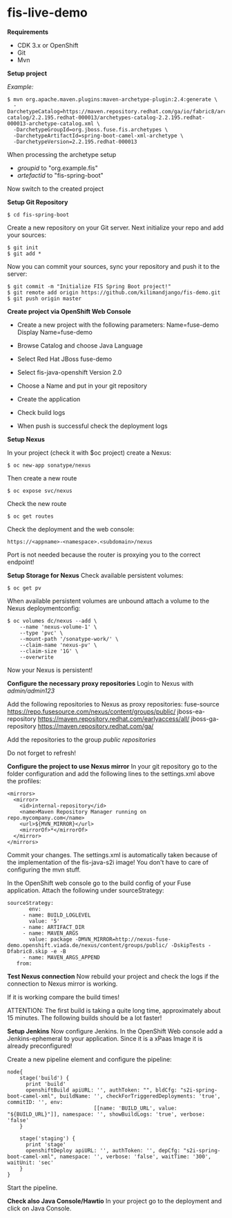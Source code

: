 # fis-live-demo

**Requirements**
- CDK 3.x or OpenShift
- Git
- Mvn

**Setup project**

*Example:*
```
$ mvn org.apache.maven.plugins:maven-archetype-plugin:2.4:generate \
  -DarchetypeCatalog=https://maven.repository.redhat.com/ga/io/fabric8/archetypes/archetypes-catalog/2.2.195.redhat-000013/archetypes-catalog-2.2.195.redhat-000013-archetype-catalog.xml \
  -DarchetypeGroupId=org.jboss.fuse.fis.archetypes \
  -DarchetypeArtifactId=spring-boot-camel-xml-archetype \
  -DarchetypeVersion=2.2.195.redhat-000013
```
When processing the archetype setup
- _groupid_ to "org.example.fis"
- _artefactid_ to "fis-spring-boot"

Now switch to the created project

**Setup Git Repository**

```
$ cd fis-spring-boot
```
Create a new repository on your Git server.
Next initialize your repo and add your sources:
```
$ git init
$ git add *
```
Now you can commit your sources, sync your repository and push it to the server:
```
$ git commit -m "Initialize FIS Spring Boot project!"
$ git remote add origin https://github.com/kilimandjango/fis-demo.git
$ git push origin master
```
**Create project via OpenShift Web Console**

- Create a new project with the following parameters:
Name=fuse-demo
Display Name=fuse-demo

- Browse Catalog and choose Java Language

- Select Red Hat JBoss fuse-demo

- Select fis-java-openshift Version 2.0

- Choose a Name and put in your git repository

- Create the application

- Check build logs

- When push is successful check the deployment logs

**Setup Nexus**

In your project (check it with $oc project) create a Nexus:
```
$ oc new-app sonatype/nexus
```
Then create a new route
```
$ oc expose svc/nexus
```
Check the new route
```
$ oc get routes
```
Check the deployment and the web console:
```
https://<appname>-<namespace>.<subdomain>/nexus
```
Port is not needed because the router is proxying you to the correct endpoint!

**Setup Storage for Nexus**
Check available persistent volumes:
```
$ oc get pv
```
When available persistent volumes are unbound attach a volume to the Nexus deploymentconfig:
```
$ oc volumes dc/nexus --add \
	--name 'nexus-volume-1' \
	--type 'pvc' \
	--mount-path '/sonatype-work/' \
	--claim-name 'nexus-pv' \
	--claim-size '1G' \
	--overwrite
```
Now your Nexus is persistent!

**Configure the necessary proxy repositories**
Login to Nexus with _admin/admin123_

Add the following repositories to Nexus as proxy repositories:
fuse-source	https://repo.fusesource.com/nexus/content/groups/public/
jboss-ea-repository	https://maven.repository.redhat.com/earlyaccess/all/
jboss-ga-repository	https://maven.repository.redhat.com/ga/

Add the repositories to the group _public repositories_

Do not forget to refresh!

**Configure the project to use Nexus mirror**
In your git repository go to the folder configuration and add the following lines to the settings.xml above the profiles:
```
<mirrors>
  <mirror>
    <id>internal-repository</id>
    <name>Maven Repository Manager running on repo.mycompany.com</name>
    <url>${MVN_MIRROR}</url>
    <mirrorOf>*</mirrorOf>
  </mirror>
</mirrors>

```
Commit your changes. The settings.xml is automatically taken because of the implementation of the fis-java-s2i image! You don't have to care of configuring the mvn stuff.

In the OpenShift web console go to the build config of your Fuse application. Attach the following under sourceStrategy:
```
sourceStrategy:
       env:
     - name: BUILD_LOGLEVEL
       value: '5'
     - name: ARTIFACT_DIR
     - name: MAVEN_ARGS
       value: package -DMVN_MIRROR=http://nexus-fuse-demo.openshift.viada.de/nexus/content/groups/public/ -DskipTests -Dfabric8.skip -e -B
     - name: MAVEN_ARGS_APPEND
   from:
```
**Test Nexus connection**
Now rebuild your project and check the logs if the connection to Nexus mirror is working.

If it is working compare the build times!

ATTENTION: The first build is taking a quite long time, approximately about 15 minutes. The following builds should be a lot faster!

**Setup Jenkins**
Now configure Jenkins. In the OpenShift Web console add a Jenkins-ephemeral to your application. Since it is a xPaas Image it is already preconfigured!

Create a new pipeline element and configure the pipeline:

```
node{
    stage('build') {
      print 'build'
      openshiftBuild apiURL: '', authToken: "", bldCfg: "s2i-spring-boot-camel-xml", buildName: '', checkForTriggeredDeployments: 'true', commitID: '', env:
                            [[name: 'BUILD_URL', value: "${BUILD_URL}"]], namespace: '', showBuildLogs: 'true', verbose: 'false'
    }          

    stage('staging') {
      print 'stage'
      openshiftDeploy apiURL: '', authToken: '', depCfg: "s2i-spring-boot-camel-xml", namespace: '', verbose: 'false', waitTime: '300', waitUnit: 'sec'    
    }
}
```
Start the pipeline.

**Check also Java Console/Hawtio**
In your project go to the deployment and click on Java Console.
